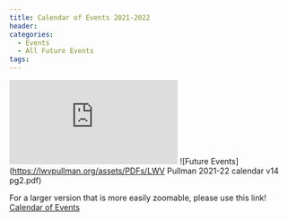 ```yaml
---
title: Calendar of Events 2021-2022
header:
categories:
  - Events
  - All Future Events
tags:
---
```


![Future Events](https://lwvpullman.org/assets/PDFs/LWV_Pullman_2021-22_calendar_v12_pg1.pdf)
![Future Events](https://lwvpullman.org/assets/PDFs/LWV Pullman 2021-22 calendar v14 pg2.pdf)

For a larger version that is more easily zoomable, please use this link! [Calendar of Events](https://lwvpullman.org/assets/PDFs/LWV_Pullman_2021-22_calendar_v12.pdf)
